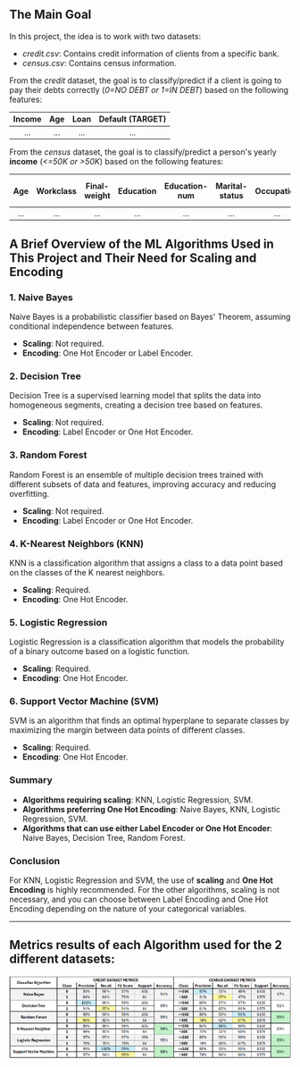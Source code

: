 ## The Main Goal

In this project, the idea is to work with two datasets:

- *credit.csv*: Contains credit information of clients from a specific bank.
- *census.csv*: Contains census information.

From the *credit* dataset, the goal is to classify/predict if a client is going to pay their debts correctly (*0=NO DEBT or 1=IN DEBT*) based on the following features:

|  Income  |  Age  |  Loan  |  Default (TARGET)  |
|:--------:|:-----:|:------:|:------------------:|
|   ...    |  ...  |   ...  |        ...         |

From the *census* dataset, the goal is to classify/predict a person's yearly **income** (*<=50K or >50K*) based on the following features:

|  Age  |  Workclass  |  Final-weight  |  Education  |  Education-num  |  Marital-status  |  Occupation  |  Relationship  |  Race  |  Sex  |  Capital-gain  |  Capital-loss  |  Hours-per-week  |  Native-country  |  Income (TARGET)  |
|:-----:|:-----------:|:--------------:|:-----------:|:---------------:|:----------------:|:------------:|:--------------:|:------:|:-----:|:--------------:|:--------------:|:----------------:|:----------------:|:-----------------:|
|  ...  |     ...     |      ...       |     ...     |       ...       |        ...       |      ...     |       ...      |   ...  |  ...  |       ...      |       ...      |        ...       |        ...       |        ...        |

## A Brief Overview of the ML Algorithms Used in This Project and Their Need for Scaling and Encoding

### 1. Naive Bayes
Naive Bayes is a probabilistic classifier based on Bayes' Theorem, assuming conditional independence between features.
- **Scaling**: Not required.
- **Encoding**: One Hot Encoder or Label Encoder.

### 2. Decision Tree
Decision Tree is a supervised learning model that splits the data into homogeneous segments, creating a decision tree based on features.
- **Scaling**: Not required.
- **Encoding**: Label Encoder or One Hot Encoder.

### 3. Random Forest
Random Forest is an ensemble of multiple decision trees trained with different subsets of data and features, improving accuracy and reducing overfitting.
- **Scaling**: Not required.
- **Encoding**: Label Encoder or One Hot Encoder.

### 4. K-Nearest Neighbors (KNN)
KNN is a classification algorithm that assigns a class to a data point based on the classes of the K nearest neighbors.
- **Scaling**: Required.
- **Encoding**: One Hot Encoder.

### 5. Logistic Regression
Logistic Regression is a classification algorithm that models the probability of a binary outcome based on a logistic function.
- **Scaling**: Required.
- **Encoding**: One Hot Encoder.

### 6. Support Vector Machine (SVM)
SVM is an algorithm that finds an optimal hyperplane to separate classes by maximizing the margin between data points of different classes.
- **Scaling**: Required.
- **Encoding**: One Hot Encoder.

### Summary
- **Algorithms requiring scaling**: KNN, Logistic Regression, SVM.
- **Algorithms preferring One Hot Encoding**: Naive Bayes, KNN, Logistic Regression, SVM.
- **Algorithms that can use either Label Encoder or One Hot Encoder**: Naive Bayes, Decision Tree, Random Forest.

### Conclusion
For KNN, Logistic Regression and SVM, the use of **scaling** and **One Hot Encoding** is highly recommended. For the other algorithms, scaling is not necessary, and you can choose between Label Encoding and One Hot Encoding depending on the nature of your categorical variables.

---

## Metrics results of each Algorithm used for the 2 different datasets:

<p align="center">
  <img src="data/score.png" />
</p>